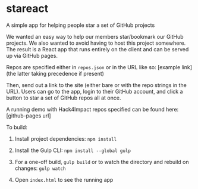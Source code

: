 # stareact
A simple app for helping people star a set of GitHub projects

We wanted an easy way to help our members star/bookmark
our GitHub projects. We also wanted to avoid having to
host this project somewhere. The result is a React app
that runs entirely on the client and can be served up via
GitHub pages.

Repos are specified either in `repos.json` or in the
URL like so: [example link] (the latter taking precedence
if present)

Then, send out a link to the site (either bare or
with the repo strings in the URL). Users
can go to the app, login to their GitHub account,
and click a button to star a set of GitHub repos all at once.

A running demo with Hack4Impact repos specified can be found
here:  [github-pages url]

To build:

1. Install project dependencies: `npm install`

2. Install the Gulp CLI: `npm install --global gulp`

3. For a one-off build, `gulp build` or to watch
the directory and rebuild on changes: `gulp watch`

4. Open `index.html` to see the running app